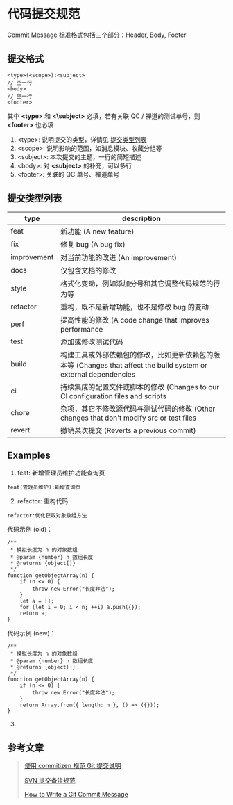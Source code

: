 # 代码提交规范

Commit Message 标准格式包括三个部分：Header, Body, Footer

## 提交格式

```text{1}
<type>(<scope>):<subject>
// 空一行
<body>
// 空一行
<footer>
```

其中 **\<type\>** 和 **<\subject\>** 必填，若有关联 QC / 禅道的测试单号，则 **\<footer\>** 也必填

1. \<type\>: 说明提交的类型，详情见 [提交类型列表](./code-spec#提交类型列表)
2. \<scope\>: 说明影响的范围，如消息模块、收藏分组等
3. \<subject\>: 本次提交的主题，一行的简短描述
4. \<body\>: 对 **\<subject\>** 的补充，可以多行
5. \<footer\>: 关联的 QC 单号、禅道单号

## 提交类型列表

| type        | description                                                                                                       |
| ----------- | ----------------------------------------------------------------------------------------------------------------- |
| feat        | 新功能 (A new feature)                                                                                            |
| fix         | 修复 bug (A bug fix)                                                                                              |
| improvement | 对当前功能的改进 (An improvement)                                                                                 |
| docs        | 仅包含文档的修改                                                                                                  |
| style       | 格式化变动，例如添加分号和其它调整代码规范的行为等                                                                |
| refactor    | 重构，既不是新增功能，也不是修改 bug 的变动                                                                       |
| perf        | 提高性能的修改 (A code change that improves performance                                                           |
| test        | 添加或修改测试代码                                                                                                |
| build       | 构建工具或外部依赖包的修改，比如更新依赖包的版本等 (Changes that affect the build system or external dependencies |
| ci          | 持续集成的配置文件或脚本的修改 (Changes to our CI configuration files and scripts                                 |
| chore       | 杂项，其它不修改源代码与测试代码的修改 (Other changes that don't modify src or test files                         |
| revert      | 撤销某次提交 (Reverts a previous commit)                                                                          |

## Examples

1. feat: 新增管理员维护功能查询页

```text
feat(管理员维护):新增查询页
```

2. refactor: 重构代码

```text
refactor:优化获取对象数组方法
```

代码示例 (old)：

```js{10-12}
/**
 * 模拟长度为 n 的对象数组
 * @param {number} n 数组长度
 * @returns {object[]}
 */
function getObjectArray(n) {
    if (n <= 0) {
        throw new Error("长度非法");
    }
    let a = [];
    for (let i = 0; i < n; ++i) a.push({});
    return a;
}
```

代码示例 (new)：

```js{10}
/**
 * 模拟长度为 n 的对象数组
 * @param {number} n 数组长度
 * @returns {object[]}
 */
function getObjectArray(n) {
    if (n <= 0) {
        throw new Error("长度非法");
    }
    return Array.from({ length: n }, () => ({}));
}
```

3.

## 参考文章

> [使用 commitizen 规范 Git 提交说明](https://zhuanlan.zhihu.com/p/132348944)
>
> [SVN 提交备注规范](https://blog.csdn.net/yunfeather/article/details/126505266)
>
> [How to Write a Git Commit Message](https://cbea.ms/git-commit/)
